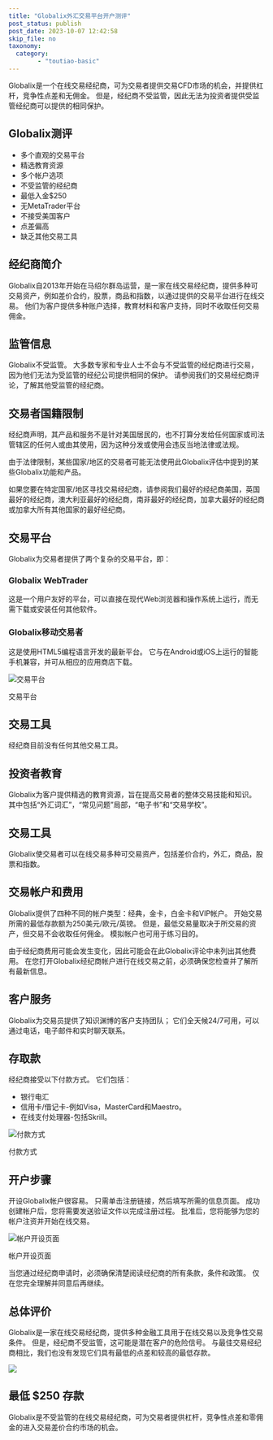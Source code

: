 ```yaml
---
title: "Globalix外汇交易平台开户测评"
post_status: publish
post_date: 2023-10-07 12:42:58
skip_file: no
taxonomy:
  category:
        - "toutiao-basic"
---
```


Globalix是一个在线交易经纪商，可为交易者提供交易CFD市场的机会，并提供杠杆，竞争性点差和无佣金。 但是，经纪商不受监管，因此无法为投资者提供受监管经纪商可以提供的相同保护。

## Globalix测评

- 多个直观的交易平台
- 精选教育资源
- 多个帐户选项
- 不受监管的经纪商
- 最低入金$250
- 无MetaTrader平台
- 不接受美国客户
- 点差偏高
- 缺乏其他交易工具

## 经纪商简介

Globalix自2013年开始在马绍尔群岛运营，是一家在线交易经纪商，提供多种可交易资产，例如差价合约，股票，商品和指数，以通过提供的交易平台进行在线交易。 他们为客户提供多种账户选择，教育材料和客户支持，同时不收取任何交易佣金。

## 监管信息

Globalix不受监管。 大多数专家和专业人士不会与不受监管的经纪商进行交易，因为他们无法为受监管的经纪公司提供相同的保护。 请参阅我们的交易经纪商评论，了解其他受监管的经纪商。

## 交易者国籍限制

经纪商声明，其产品和服务不是针对美国居民的，也不打算分发给任何国家或司法管辖区的任何人或由其使用，因为这种分发或使用会违反当地法律或法规。

由于法律限制，某些国家/地区的交易者可能无法使用此Globalix评估中提到的某些Globalix功能和产品。

如果您要在特定国家/地区寻找交易经纪商，请参阅我们最好的经纪商美国，英国最好的经纪商，澳大利亚最好的经纪商，南非最好的经纪商，加拿大最好的经纪商或加拿大所有其他国家的最好经纪商。

## 交易平台

Globalix为交易者提供了两个复杂的交易平台，即：

### Globalix WebTrader

这是一个用户友好的平台，可以直接在现代Web浏览器和操作系统上运行，而无需下载或安装任何其他软件。

### Globalix移动交易者

这是使用HTML5编程语言开发的最新平台。 它与在Android或iOS上运行的智能手机兼容，并可从相应的应用商店下载。

![交易平台](https://cdn.fendou.la/funstoutiao/2020/11/Globalix-Review-Trading-Platform.jpg "交易平台")

交易平台

## 交易工具

经纪商目前没有任何其他交易工具。

## 投资者教育

Globalix为客户提供精选的教育资源，旨在提高交易者的整体交易技能和知识。 其中包括“外汇词汇”，“常见问题”局部，“电子书”和“交易学校”。

## 交易工具

Globalix使交易者可以在线交易多种可交易资产，包括差价合约，外汇，商品，股票和指数。

## 交易帐户和费用

Globalix提供了四种不同的帐户类型：经典，金卡，白金卡和VIP帐户。 开始交易所需的最低存款额为250美元/欧元/英镑。 但是，最低交易量取决于所交易的资产，但交易不会收取任何佣金。 模拟帐户也可用于练习目的。

由于经纪商费用可能会发生变化，因此可能会在此Globalix评论中未列出其他费用。 在您打开Globalix经纪商帐户进行在线交易之前，必须确保您检查并了解所有最新信息。

## 客户服务

Globalix为交易员提供了知识渊博的客户支持团队； 它们全天候24/7可用，可以通过电话，电子邮件和实时聊天联系。

## 存取款

经纪商接受以下付款方式。 它们包括：

- 银行电汇
- 信用卡/借记卡-例如Visa，MasterCard和Maestro。
- 在线支付处理器-包括Skrill。

![付款方式](https://cdn.fendou.la/funstoutiao/2020/11/Globalix-Review-Payment-Methods-1024x195.jpg "付款方式")

付款方式

## 开户步骤

开设Globalix帐户很容易。 只需单击注册链接，然后填写所需的信息页面。 成功创建帐户后，您将需要发送验证文件以完成注册过程。 批准后，您将能够为您的帐户注资并开始在线交易。

![帐户开设页面](https://cdn.fendou.la/funstoutiao/2020/11/Globalix-Review-Account-Opening-Page-701x1024.jpg "帐户开设页面")

帐户开设页面

当您通过经纪商申请时，必须确保清楚阅读经纪商的所有条款，条件和政策。 仅在您完全理解并同意后再继续。

## 总体评价

Globalix是一家在线交易经纪商，提供多种金融工具用于在线交易以及竞争性交易条件。 但是，经纪商不受监管，这可能是潜在客户的危险信号。 与最佳交易经纪商相比，我们也没有发现它们具有最低的点差和较高的最低存款。

![](https://cdn.fendou.la/funstoutiao/2020/11/Globalix-Logo.png)

## 最低 $250 存款

Globalix是不受监管的在线交易经纪商，可为交易者提供杠杆，竞争性点差和零佣金的进入交易差价合约市场的机会。
